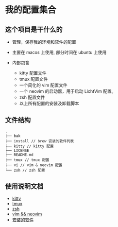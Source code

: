 # 我的配置集合

## 这个项目是干什么的 

- 管理，保存我的环境和软件的配置

- 主要在 macos 上使用, 部分时间在 ubuntu 上使用

- 内部包含
  - kitty 配置文件
  - tmux 配置文件
  - 一个简化的 vim 配置文件
  - 一个 neovim 的启动器，用于启动 LichtVim 配置。
  - zsh 配置文件
  - 以上所有配置的安装及卸载脚本

## 文件结构

```
.
├── bak
├── install // brew 安装的软件列表
├── kitty // kitty 配置
├── LICENSE
├── README.md
├── tmux // tmux 配置
├── vi // vim & neovim 配置
└── zsh // zsh 配置

```

## 使用说明文档

- [kitty](./kitty/README.md)
- [tmux](./tmux/README.md)
- [zsh](./zsh/README.md)
- [vim && neovim](./vi/README.md)
- [安装的软件](./install/README.md)
